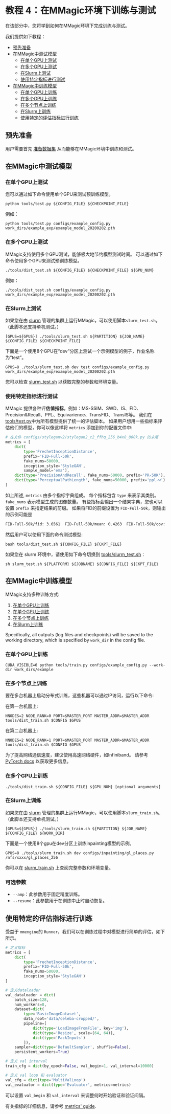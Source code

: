 # 教程 4：在MMagic环境下训练与测试

在该部分中，您将学到如何在MMagic环境下完成训练与测试。

我们提供如下教程：

- [预先准备](#预先准备)
- [在MMagic中测试模型](#在MMagic中测试模型)
  - [在单个GPU上测试](#在单个GPU上测试)
  - [在多个GPU上测试](#在多个GPU上测试)
  - [在Slurm上测试](#在Slurm上测试)
  - [使用特定指标进行测试](#使用特定指标进行测试)
- [在MMagic中训练模型](#在MMagic中训练模型)
  - [在单个GPU上训练](#在单个GPU上训练)
  - [在多个GPU上训练](#在多个GPU上训练)
  - [在多个节点上训练](#在多个节点上训练)
  - [在Slurm上训练](#在Slurm上训练)
  - [使用特定的评估指标进行训练](#使用特定的评估指标进行训练)

## 预先准备

用户需要首先 [准备数据集](../user_guides/dataset_prepare.md) 从而能够在MMagic环境中训练和测试。

## 在MMagic中测试模型

### 在单个GPU上测试

您可以通过如下命令使用单个GPU来测试预训练模型。

```shell
python tools/test.py ${CONFIG_FILE} ${CHECKPOINT_FILE}
```

例如：

```shell
python tools/test.py configs/example_config.py work_dirs/example_exp/example_model_20200202.pth
```

### 在多个GPU上测试

MMagic支持使用多个GPU测试，能够极大地节约模型测试时间。
可以通过如下命令使用多个GPU来测试预训练模型。

```shell
./tools/dist_test.sh ${CONFIG_FILE} ${CHECKPOINT_FILE} ${GPU_NUM}
```

例如：

```shell
./tools/dist_test.sh configs/example_config.py work_dirs/example_exp/example_model_20200202.pth
```

### 在Slurm上测试

如果您在由 [slurm](https://slurm.schedmd.com/) 管理的集群上运行MMagic，可以使用脚本`slurm_test.sh`。（此脚本还支持单机测试。）

```shell
[GPUS=${GPUS}] ./tools/slurm_test.sh ${PARTITION} ${JOB_NAME} ${CONFIG_FILE} ${CHECKPOINT_FILE}
```

下面是一个使用8个GPU在“dev”分区上测试一个示例模型的例子，作业名称为“test”。

```shell
GPUS=8 ./tools/slurm_test.sh dev test configs/example_config.py work_dirs/example_exp/example_model_20200202.pth
```

您可以检查 [slurm_test.sh](../../../tools/slurm_test.sh) 以获取完整的参数和环境变量。

### 使用特定指标进行测试

MMagic 提供各种评**估值指标**，例如：MS-SSIM、SWD、IS、FID、Precision&Recall、PPL、Equivarience、TransFID、TransIS等。
我们在[tools/test.py](https://github.com/open-mmlab/mmagic/tree/main/tools/test.py)中为所有模型提供了统一的评估脚本。
如果用户想用一些指标来评估他们的模型，你可以像这样将 `metrics` 添加到你的配置文件中:

```python
# 在文件 configs/styleganv2/stylegan2_c2_ffhq_256_b4x8_800k.py 的末尾
metrics = [
    dict(
        type='FrechetInceptionDistance',
        prefix='FID-Full-50k',
        fake_nums=50000,
        inception_style='StyleGAN',
        sample_model='ema'),
    dict(type='PrecisionAndRecall', fake_nums=50000, prefix='PR-50K'),
    dict(type='PerceptualPathLength', fake_nums=50000, prefix='ppl-w')
]
```

如上所述, `metrics` 由多个指标字典组成。 每个指标包含 `type` 来表示其类别。 `fake_nums` 表示模型生成的图像数量。
有些指标会输出一个结果字典，您也可以设置 `prefix` 来指定结果的前缀。
如果将FID的前缀设置为 `FID-Full-50k`，则输出的示例可能是

```bash
FID-Full-50k/fid: 3.6561  FID-Full-50k/mean: 0.4263  FID-Full-50k/cov: 3.2298
```

然后用户可以使用下面的命令测试模型:

```shell
bash tools/dist_test.sh ${CONFIG_FILE} ${CKPT_FILE}
```

如果您在 slurm 环境中，请使用如下命令切换到 [tools/slurm_test.sh](https://github.com/open-mmlab/mmagic/tree/main/tools/slurm_test.sh)：

```shell
sh slurm_test.sh ${PLATFORM} ${JOBNAME} ${CONFIG_FILE} ${CKPT_FILE}
```

## 在MMagic中训练模型

MMagic支持多种训练方式:

1. [在单个GPU上训练](#在单个GPU上训练)
2. [在单个GPU上训练](#在单个GPU上训练)
3. [在多个节点上训练](#在多个节点上训练)
4. [在Slurm上训练](#在Slurm上训练)

Specifically, all outputs (log files and checkpoints) will be saved to the working directory,
which is specified by `work_dir` in the config file.

### 在单个GPU上训练

```shell
CUDA_VISIBLE=0 python tools/train.py configs/example_config.py --work-dir work_dirs/example
```

### 在多个节点上训练

要在多台机器上启动分布式训练，这些机器可以通过IP访问，运行以下命令:

在第一台机器上:

```shell
NNODES=2 NODE_RANK=0 PORT=$MASTER_PORT MASTER_ADDR=$MASTER_ADDR tools/dist_train.sh $CONFIG $GPUS
```

在第二台机器上:

```shell
NNODES=2 NODE_RANK=1 PORT=$MASTER_PORT MASTER_ADDR=$MASTER_ADDR tools/dist_train.sh $CONFIG $GPUS
```

为了提高网络通信速度，建议使用高速网络硬件，如Infiniband。
请参考 [PyTorch docs](https://pytorch.org/docs/1.11/distributed.html#launch-utility) 以获取更多信息。

### 在多个GPU上训练

```shell
./tools/dist_train.sh ${CONFIG_FILE} ${GPU_NUM} [optional arguments]
```

### 在Slurm上训练

如果您在由 [slurm](https://slurm.schedmd.com/) 管理的集群上运行MMagic，可以使用脚本`slurm_train.sh`。（此脚本还支持单机测试。）

```shell
[GPUS=${GPUS}] ./tools/slurm_train.sh ${PARTITION} ${JOB_NAME} ${CONFIG_FILE} ${WORK_DIR}
```

下面是一个使用8个gpu在dev分区上训练inpainting模型的示例。

```shell
GPUS=8 ./tools/slurm_train.sh dev configs/inpainting/gl_places.py /nfs/xxxx/gl_places_256
```

你可以在 [slurm_train.sh](https://github.com/open-mmlab/mmagic/blob/master/tools/slurm_train.sh) 上查阅完整参数和环境变量。

### 可选参数

- `--amp`：此参数用于固定精度训练。
- `--resume`：此参数用于在训练中止时自动恢复。

## 使用特定的评估指标进行训练

受益于 `mmengine`的 `Runner`，我们可以在训练过程中对模型进行简单的评估，如下所示。

```python
# 定义指标
metrics = [
    dict(
        type='FrechetInceptionDistance',
        prefix='FID-Full-50k',
        fake_nums=50000,
        inception_style='StyleGAN')
]

# 定义dataloader
val_dataloader = dict(
    batch_size=128,
    num_workers=8,
    dataset=dict(
        type='BasicImageDataset',
        data_root='data/celeba-cropped/',
        pipeline=[
            dict(type='LoadImageFromFile', key='img'),
            dict(type='Resize', scale=(64, 64)),
            dict(type='PackInputs')
        ]),
    sampler=dict(type='DefaultSampler', shuffle=False),
    persistent_workers=True)

# 定义 val interval
train_cfg = dict(by_epoch=False, val_begin=1, val_interval=10000)

# 定义 val loop 和 evaluator
val_cfg = dict(type='MultiValLoop')
val_evaluator = dict(type='Evaluator', metrics=metrics)
```

可以设置 `val_begin` 和 `val_interval` 来调整何时开始验证和验证间隔。

有关指标的详细信息，请参考 [metrics' guide](./metrics.md).
